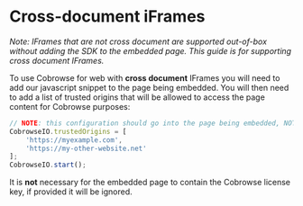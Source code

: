 # Cross-document iFrames

_Note: IFrames that are not cross document are supported out-of-box without adding the SDK to the embedded page. This guide is for supporting cross document IFrames._

To use Cobrowse for web with **cross document** IFrames you will need to add our javascript snippet to the page being embedded. You will then need to add a list of trusted origins that will be allowed to access the page content for Cobrowse purposes:

```javascript
// NOTE: this configuration should go into the page being embedded, NOT the top level page.
CobrowseIO.trustedOrigins = [
    'https://myexample.com',
    'https://my-other-website.net'
];
CobrowseIO.start();
```

It is **not** necessary for the embedded page to contain the Cobrowse license key, if provided it will be ignored.



